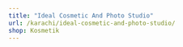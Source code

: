 ```yaml
---
title: "Ideal Cosmetic And Photo Studio"
url: /karachi/ideal-cosmetic-and-photo-studio/
shop: Kosmetik
---
```


